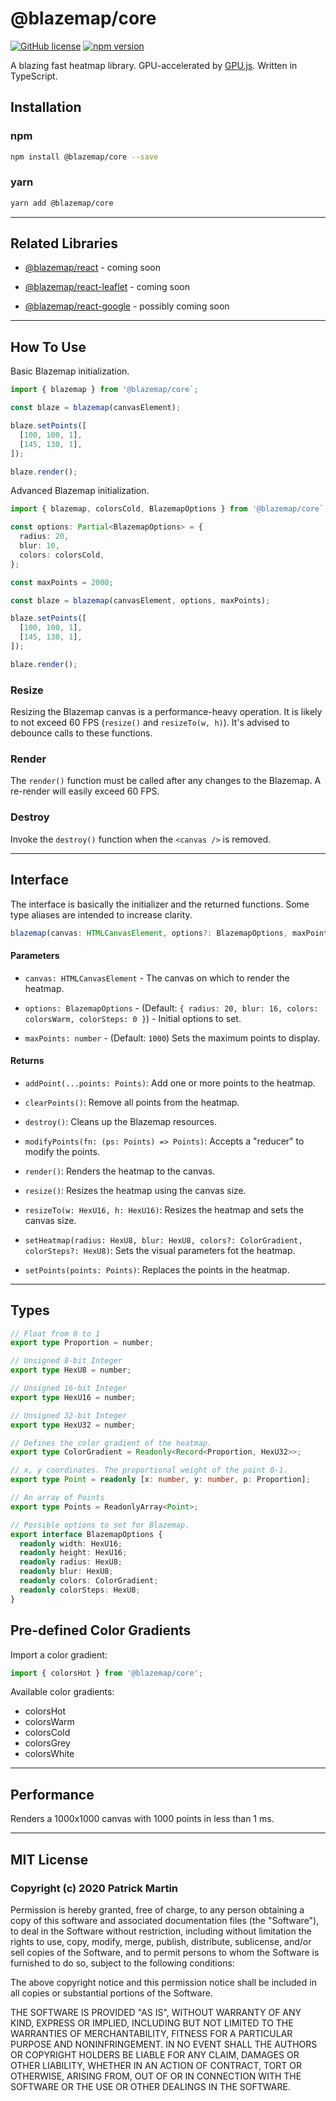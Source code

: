 # @blazemap/core

[![GitHub license](https://img.shields.io/badge/license-MIT-blue.svg)](https://github.com/patrimart/blazemap-core/blob/main/LICENSE)
[![npm version](https://img.shields.io/npm/v/@blazemap/core.svg?style=flat)](https://www.npmjs.com/package/@blazemap/core)

A blazing fast heatmap library. GPU-accelerated by [GPU.js](https://github.com/gpujs/gpu.js/). Written in TypeScript.

## Installation

### npm

```bash
npm install @blazemap/core --save
```

### yarn

```bash
yarn add @blazemap/core
```

---

## Related Libraries

- [@blazemap/react](#) - coming soon

- [@blazemap/react-leaflet](#) - coming soon

- [@blazemap/react-google](#) - possibly coming soon

---

## How To Use

Basic Blazemap initialization.

```ts
import { blazemap } from '@blazemap/core`;

const blaze = blazemap(canvasElement);

blaze.setPoints([
  [100, 100, 1],
  [145, 130, 1],
]);

blaze.render();
```

Advanced Blazemap initialization.

```ts
import { blazemap, colorsCold, BlazemapOptions } from '@blazemap/core`;

const options: Partial<BlazemapOptions> = {
  radius: 20,
  blur: 10,
  colors: colorsCold,
};

const maxPoints = 2000;

const blaze = blazemap(canvasElement, options, maxPoints);

blaze.setPoints([
  [100, 100, 1],
  [145, 130, 1],
]);

blaze.render();
```

### Resize

Resizing the Blazemap canvas is a performance-heavy operation. It is likely to not exceed 60 FPS (`resize()` and `resizeTo(w, h)`). It's advised to debounce calls to these functions.

### Render

The `render()` function must be called after any changes to the Blazemap. A re-render will easily exceed 60 FPS.

### Destroy

Invoke the `destroy()` function when the `<canvas />` is removed.

---

## Interface

The interface is basically the initializer and the returned functions. Some type aliases are intended to increase clarity.

```ts
blazemap(canvas: HTMLCanvasElement, options?: BlazemapOptions, maxPoints?: number)
```

#### Parameters

- `canvas: HTMLCanvasElement` - The canvas on which to render the heatmap.

- `options: BlazemapOptions` - (Default: `{ radius: 20, blur: 16, colors: colorsWarm, colorSteps: 0 }`) - Initial options to set.

- `maxPoints: number` - (Default: `1000`) Sets the maximum points to display.

#### Returns

- `addPoint(...points: Points)`: Add one or more points to the heatmap.

- `clearPoints()`: Remove all points from the heatmap.

- `destroy()`: Cleans up the Blazemap resources.

- `modifyPoints(fn: (ps: Points) => Points)`: Accepts a "reducer" to modify the points.

- `render()`: Renders the heatmap to the canvas.

- `resize()`: Resizes the heatmap using the canvas size.

- `resizeTo(w: HexU16, h: HexU16)`: Resizes the heatmap and sets the canvas size.

- `setHeatmap(radius: HexU8, blur: HexU8, colors?: ColorGradient, colorSteps?: HexU8)`: Sets the visual parameters fot the heatmap.

- `setPoints(points: Points)`: Replaces the points in the heatmap.

---

## Types

```ts
// Float from 0 to 1
export type Proportion = number;

// Unsigned 8-bit Integer
export type HexU8 = number;

// Unsigned 16-bit Integer
export type HexU16 = number;

// Unsigned 32-bit Integer
export type HexU32 = number;

// Defines the color gradient of the heatmap.
export type ColorGradient = Readonly<Record<Proportion, HexU32>>;

// x, y coordinates. The proportional weight of the point 0-1.
export type Point = readonly [x: number, y: number, p: Proportion];

// An array of Points
export type Points = ReadonlyArray<Point>;

// Possible options to set for Blazemap.
export interface BlazemapOptions {
  readonly width: HexU16;
  readonly height: HexU16;
  readonly radius: HexU8;
  readonly blur: HexU8;
  readonly colors: ColorGradient;
  readonly colorSteps: HexU8;
}
```

## Pre-defined Color Gradients

Import a color gradient:

```ts
import { colorsHot } from '@blazemap/core';
```

Available color gradients:

- colorsHot
- colorsWarm
- colorsCold
- colorsGrey
- colorsWhite

---

## Performance

Renders a 1000x1000 canvas with 1000 points in less than 1 ms.

---

## MIT License

### Copyright (c) 2020 Patrick Martin

Permission is hereby granted, free of charge, to any person obtaining a copy
of this software and associated documentation files (the "Software"), to deal
in the Software without restriction, including without limitation the rights
to use, copy, modify, merge, publish, distribute, sublicense, and/or sell
copies of the Software, and to permit persons to whom the Software is
furnished to do so, subject to the following conditions:

The above copyright notice and this permission notice shall be included in all
copies or substantial portions of the Software.

THE SOFTWARE IS PROVIDED "AS IS", WITHOUT WARRANTY OF ANY KIND, EXPRESS OR
IMPLIED, INCLUDING BUT NOT LIMITED TO THE WARRANTIES OF MERCHANTABILITY,
FITNESS FOR A PARTICULAR PURPOSE AND NONINFRINGEMENT. IN NO EVENT SHALL THE
AUTHORS OR COPYRIGHT HOLDERS BE LIABLE FOR ANY CLAIM, DAMAGES OR OTHER
LIABILITY, WHETHER IN AN ACTION OF CONTRACT, TORT OR OTHERWISE, ARISING FROM,
OUT OF OR IN CONNECTION WITH THE SOFTWARE OR THE USE OR OTHER DEALINGS IN THE
SOFTWARE.
